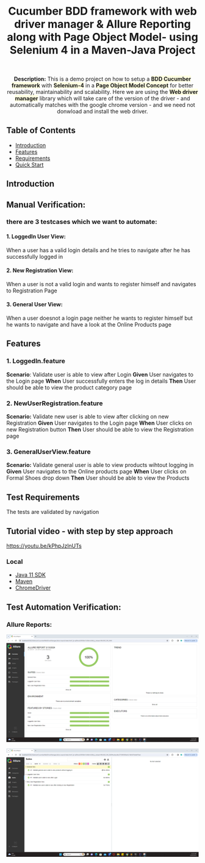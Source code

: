 <h1 align="center"> Cucumber BDD framework with web driver manager & Allure Reporting along with Page Object Model- using Selenium 4 in a Maven-Java Project</h1> <br>

<p align="center">
  <b>Description:</b> This is a demo project on how to setup a <b style="background-color:lightyellow;">BDD Cucumber framework</b> with <b style="background-color:lightyellow;">Selenium-4</b> in a <b style="background-color:lightyellow;">Page Object Model Concept</b> for better reusability, maintainability and scalability. Here we are using the <b style="background-color:lightyellow;">Web driver manager</b> library which will take care of the version of the driver - and automatically matches with the google chrome version - and we need not donwload and install the web driver.
</p>

## Table of Contents

- [Introduction](#introduction)
- [Features](#features)
- [Requirements](#requirements)
- [Quick Start](#quick-start)


## Introduction

## Manual Verification: 
### there are 3 testcases which we want to automate:

#### 1. LoggedIn User View: 
   When a user has a valid login details and he tries to navigate after he has successfully logged in

#### 2. New Registration View:
When a user is not a valid login and wants to register himself and navigates to Registration Page

#### 3. General User View:
When a user doesnot a login page neither he wants to register himself but he wants to navigate and have a look at the Online Products page


## Features
### 1. LoggedIn.feature
<b>Scenario</b>: Validate user is able to view after Login
<b>Given</b> User navigates to the Login page
<b>When</b> User successfully enters the log in details
<b>Then</b> User should be able to view the product category page

### 2. NewUserRegistration.feature
<b>Scenario:</b> Validate new user is able to view after clicking on new Registration
<b>Given</b> User navigates to the Login page
<b>When</b> User clicks on new Registration button
<b>Then</b> User should be able to view the Registration page

### 3. GeneralUserView.feature
<b>Scenario:</b> Validate general user is able to view products wihtout logging in
<b>Given</b> User navigates to the Online products page
<b>When</b> User clicks on Formal Shoes drop down
<b>Then</b> User should be able to view the Products


## Test Requirements
The tests are validated by navigation 

## Tutorial video - with step by step approach
https://youtu.be/kPhpJzlnUTs



### Local
* [Java 11 SDK](https://www.oracle.com/au/java/technologies/javase/jdk11-archive-downloads.html)
* [Maven](https://maven.apache.org/download.cgi)
* [ChromeDriver](https://chromedriver.chromium.org/downloads)

## Test Automation Verification:

### Allure Reports:

![img.png](img.png)

![img_1.png](img_1.png)